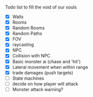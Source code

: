 Todo list to fill the void of our souls

- [X] Walls
- [X] Rooms
- [X] Random Rooms
- [X] Random Paths
- [X] FOV
- [X] raycasting
- [X] NPC
- [X] Collision with NPC
- [X] Basic monster ai (chase and 'hit')
- [X] Lateral movement when within range
- [X] trade damages (push targets)
- [ ] State machines
- [ ] decide on how player will attack
- [ ] Monster attack warning?
